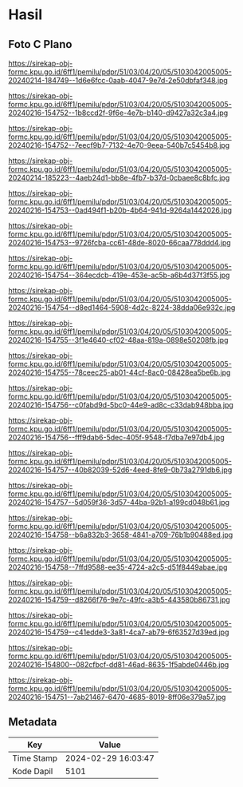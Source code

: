 # Hasil

## Foto C Plano

https://sirekap-obj-formc.kpu.go.id/6ff1/pemilu/pdpr/51/03/04/20/05/5103042005005-20240214-184749--1d6e6fcc-0aab-4047-9e7d-2e50dbfaf348.jpg

https://sirekap-obj-formc.kpu.go.id/6ff1/pemilu/pdpr/51/03/04/20/05/5103042005005-20240216-154752--1b8ccd2f-9f6e-4e7b-b140-d9427a32c3a4.jpg

https://sirekap-obj-formc.kpu.go.id/6ff1/pemilu/pdpr/51/03/04/20/05/5103042005005-20240216-154752--7eecf9b7-7132-4e70-9eea-540b7c5454b8.jpg

https://sirekap-obj-formc.kpu.go.id/6ff1/pemilu/pdpr/51/03/04/20/05/5103042005005-20240214-185223--4aeb24d1-bb8e-4fb7-b37d-0cbaee8c8bfc.jpg

https://sirekap-obj-formc.kpu.go.id/6ff1/pemilu/pdpr/51/03/04/20/05/5103042005005-20240216-154753--0ad494f1-b20b-4b64-941d-9264a1442026.jpg

https://sirekap-obj-formc.kpu.go.id/6ff1/pemilu/pdpr/51/03/04/20/05/5103042005005-20240216-154753--9726fcba-cc61-48de-8020-66caa778ddd4.jpg

https://sirekap-obj-formc.kpu.go.id/6ff1/pemilu/pdpr/51/03/04/20/05/5103042005005-20240216-154754--364ecdcb-419e-453e-ac5b-a6b4d37f3f55.jpg

https://sirekap-obj-formc.kpu.go.id/6ff1/pemilu/pdpr/51/03/04/20/05/5103042005005-20240216-154754--d8ed1464-5908-4d2c-8224-38dda06e932c.jpg

https://sirekap-obj-formc.kpu.go.id/6ff1/pemilu/pdpr/51/03/04/20/05/5103042005005-20240216-154755--3f1e4640-cf02-48aa-819a-0898e50208fb.jpg

https://sirekap-obj-formc.kpu.go.id/6ff1/pemilu/pdpr/51/03/04/20/05/5103042005005-20240216-154755--78ceec25-ab01-44cf-8ac0-08428ea5be6b.jpg

https://sirekap-obj-formc.kpu.go.id/6ff1/pemilu/pdpr/51/03/04/20/05/5103042005005-20240216-154756--c0fabd9d-5bc0-44e9-ad8c-c33dab948bba.jpg

https://sirekap-obj-formc.kpu.go.id/6ff1/pemilu/pdpr/51/03/04/20/05/5103042005005-20240216-154756--fff9dab6-5dec-405f-9548-f7dba7e97db4.jpg

https://sirekap-obj-formc.kpu.go.id/6ff1/pemilu/pdpr/51/03/04/20/05/5103042005005-20240216-154757--40b82039-52d6-4eed-8fe9-0b73a2791db6.jpg

https://sirekap-obj-formc.kpu.go.id/6ff1/pemilu/pdpr/51/03/04/20/05/5103042005005-20240216-154757--5d059f36-3d57-44ba-92b1-a199cd048b61.jpg

https://sirekap-obj-formc.kpu.go.id/6ff1/pemilu/pdpr/51/03/04/20/05/5103042005005-20240216-154758--b6a832b3-3658-4841-a709-76b1b90488ed.jpg

https://sirekap-obj-formc.kpu.go.id/6ff1/pemilu/pdpr/51/03/04/20/05/5103042005005-20240216-154758--7ffd9588-ee35-4724-a2c5-d51f8449abae.jpg

https://sirekap-obj-formc.kpu.go.id/6ff1/pemilu/pdpr/51/03/04/20/05/5103042005005-20240216-154759--d8266f76-9e7c-49fc-a3b5-443580b86731.jpg

https://sirekap-obj-formc.kpu.go.id/6ff1/pemilu/pdpr/51/03/04/20/05/5103042005005-20240216-154759--c41edde3-3a81-4ca7-ab79-6f63527d39ed.jpg

https://sirekap-obj-formc.kpu.go.id/6ff1/pemilu/pdpr/51/03/04/20/05/5103042005005-20240216-154800--082cfbcf-dd81-46ad-8635-1f5abde0446b.jpg

https://sirekap-obj-formc.kpu.go.id/6ff1/pemilu/pdpr/51/03/04/20/05/5103042005005-20240216-154751--7ab21467-6470-4685-8019-8ff06e379a57.jpg


## Metadata

| Key        | Value               |
| ---------- | ------------------- |
| Time Stamp | 2024-02-29 16:03:47 |
| Kode Dapil | 5101                |



